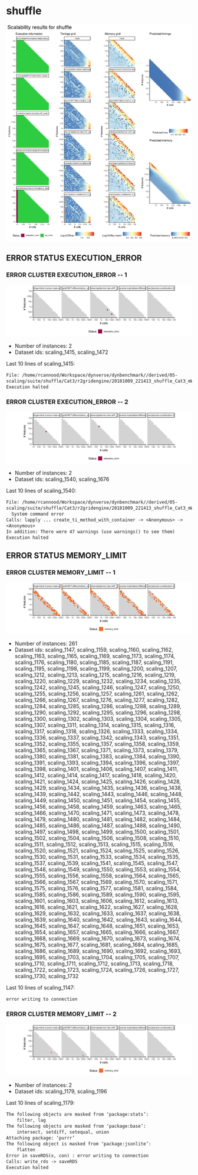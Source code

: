 # shuffle
![Overview](shuffle.png)

## ERROR STATUS EXECUTION_ERROR

### ERROR CLUSTER EXECUTION_ERROR -- 1
![Cluster plot](error_class_plots/shuffle_execution_error_1.png)

 * Number of instances: 2
 * Dataset ids: scaling_1415, scaling_1472

Last 10 lines of scaling_1415:
```
File: /home/rcannood/Workspace/dynverse/dynbenchmark//derived/05-scaling/suite/shuffle/Cat3/r2gridengine/20181009_221413_shuffle_Cat3_mWtcLsHj7U/log/log.270.e.txt
Execution halted
```

### ERROR CLUSTER EXECUTION_ERROR -- 2
![Cluster plot](error_class_plots/shuffle_execution_error_2.png)

 * Number of instances: 2
 * Dataset ids: scaling_1540, scaling_1676

Last 10 lines of scaling_1540:
```
File: /home/rcannood/Workspace/dynverse/dynbenchmark//derived/05-scaling/suite/shuffle/Cat3/r2gridengine/20181009_221413_shuffle_Cat3_mWtcLsHj7U/log/log.395.e.txt
  System command error
Calls: lapply ... create_ti_method_with_container -> <Anonymous> -> <Anonymous>
In addition: There were 47 warnings (use warnings() to see them)
Execution halted
```

## ERROR STATUS MEMORY_LIMIT

### ERROR CLUSTER MEMORY_LIMIT -- 1
![Cluster plot](error_class_plots/shuffle_memory_limit_1.png)

 * Number of instances: 261
 * Dataset ids: scaling_1147, scaling_1159, scaling_1160, scaling_1162, scaling_1163, scaling_1165, scaling_1169, scaling_1173, scaling_1174, scaling_1176, scaling_1180, scaling_1185, scaling_1187, scaling_1191, scaling_1195, scaling_1198, scaling_1199, scaling_1200, scaling_1207, scaling_1212, scaling_1213, scaling_1215, scaling_1216, scaling_1219, scaling_1220, scaling_1229, scaling_1232, scaling_1234, scaling_1235, scaling_1242, scaling_1245, scaling_1246, scaling_1247, scaling_1250, scaling_1255, scaling_1256, scaling_1257, scaling_1261, scaling_1262, scaling_1266, scaling_1267, scaling_1276, scaling_1277, scaling_1282, scaling_1284, scaling_1285, scaling_1286, scaling_1288, scaling_1289, scaling_1290, scaling_1292, scaling_1295, scaling_1296, scaling_1298, scaling_1300, scaling_1302, scaling_1303, scaling_1304, scaling_1305, scaling_1307, scaling_1311, scaling_1314, scaling_1315, scaling_1316, scaling_1317, scaling_1318, scaling_1326, scaling_1333, scaling_1334, scaling_1336, scaling_1337, scaling_1342, scaling_1343, scaling_1351, scaling_1352, scaling_1355, scaling_1357, scaling_1358, scaling_1359, scaling_1365, scaling_1367, scaling_1371, scaling_1373, scaling_1379, scaling_1380, scaling_1381, scaling_1383, scaling_1384, scaling_1390, scaling_1391, scaling_1393, scaling_1394, scaling_1396, scaling_1397, scaling_1398, scaling_1401, scaling_1406, scaling_1407, scaling_1411, scaling_1412, scaling_1414, scaling_1417, scaling_1418, scaling_1420, scaling_1421, scaling_1424, scaling_1425, scaling_1426, scaling_1428, scaling_1429, scaling_1434, scaling_1435, scaling_1436, scaling_1438, scaling_1439, scaling_1442, scaling_1443, scaling_1446, scaling_1448, scaling_1449, scaling_1450, scaling_1451, scaling_1454, scaling_1455, scaling_1456, scaling_1458, scaling_1459, scaling_1463, scaling_1465, scaling_1466, scaling_1470, scaling_1471, scaling_1473, scaling_1478, scaling_1479, scaling_1480, scaling_1481, scaling_1482, scaling_1484, scaling_1485, scaling_1486, scaling_1487, scaling_1488, scaling_1490, scaling_1497, scaling_1498, scaling_1499, scaling_1500, scaling_1501, scaling_1502, scaling_1504, scaling_1506, scaling_1508, scaling_1510, scaling_1511, scaling_1512, scaling_1513, scaling_1515, scaling_1516, scaling_1520, scaling_1521, scaling_1524, scaling_1525, scaling_1526, scaling_1530, scaling_1531, scaling_1533, scaling_1534, scaling_1535, scaling_1537, scaling_1539, scaling_1541, scaling_1545, scaling_1547, scaling_1548, scaling_1549, scaling_1550, scaling_1553, scaling_1554, scaling_1555, scaling_1556, scaling_1558, scaling_1564, scaling_1565, scaling_1566, scaling_1567, scaling_1569, scaling_1570, scaling_1571, scaling_1575, scaling_1576, scaling_1577, scaling_1581, scaling_1584, scaling_1585, scaling_1586, scaling_1589, scaling_1590, scaling_1595, scaling_1601, scaling_1603, scaling_1606, scaling_1612, scaling_1613, scaling_1616, scaling_1621, scaling_1622, scaling_1627, scaling_1628, scaling_1629, scaling_1632, scaling_1633, scaling_1637, scaling_1638, scaling_1639, scaling_1640, scaling_1642, scaling_1643, scaling_1644, scaling_1645, scaling_1647, scaling_1648, scaling_1651, scaling_1653, scaling_1654, scaling_1657, scaling_1665, scaling_1666, scaling_1667, scaling_1668, scaling_1669, scaling_1670, scaling_1673, scaling_1674, scaling_1675, scaling_1677, scaling_1681, scaling_1684, scaling_1685, scaling_1686, scaling_1689, scaling_1690, scaling_1692, scaling_1693, scaling_1695, scaling_1703, scaling_1704, scaling_1705, scaling_1707, scaling_1710, scaling_1711, scaling_1712, scaling_1713, scaling_1718, scaling_1722, scaling_1723, scaling_1724, scaling_1726, scaling_1727, scaling_1730, scaling_1732

Last 10 lines of scaling_1147:
```
error writing to connection
```

### ERROR CLUSTER MEMORY_LIMIT -- 2
![Cluster plot](error_class_plots/shuffle_memory_limit_2.png)

 * Number of instances: 2
 * Dataset ids: scaling_1179, scaling_1196

Last 10 lines of scaling_1179:
```
The following objects are masked from ‘package:stats’:
    filter, lag
The following objects are masked from ‘package:base’:
    intersect, setdiff, setequal, union
Attaching package: ‘purrr’
The following object is masked from ‘package:jsonlite’:
    flatten
Error in saveRDS(x, con) : error writing to connection
Calls: write_rds -> saveRDS
Execution halted
```


